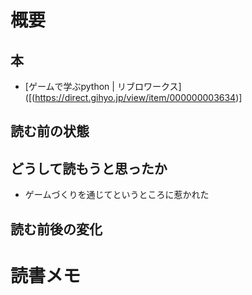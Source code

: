 # 概要
## 本
- [ゲームで学ぶpython | リブロワークス]([(https://direct.gihyo.jp/view/item/000000003634)]
## 読む前の状態

## どうして読もうと思ったか
- ゲームづくりを通じてというところに惹かれた

## 読む前後の変化

# 読書メモ
